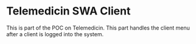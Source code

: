 # Telemedicin SWA Client

This is part of the POC on Telemedicin. This part handles the client menu after a client is logged into the system.